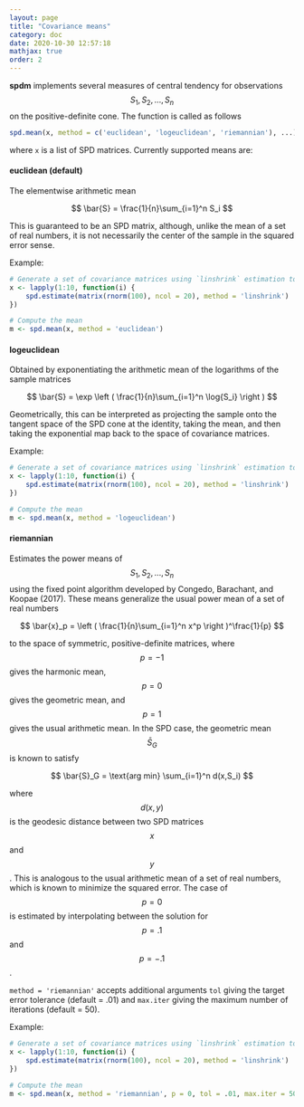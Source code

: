 ```yaml
---
layout: page
title: "Covariance means"
category: doc
date: 2020-10-30 12:57:18
mathjax: true
order: 2
---
```


**spdm** implements several measures of central tendency for observations $$S_1,S_2, ..., S_n$$ on the positive-definite cone. The function is called as follows

```r
spd.mean(x, method = c('euclidean', 'logeuclidean', 'riemannian'), ...)
```
where `x` is a list of SPD matrices. Currently supported means are:

<h4>euclidean (default)</h4>

The elementwise arithmetic mean

$$
    \bar{S} = \frac{1}{n}\sum_{i=1}^n S_i
$$

This is guaranteed to be an SPD matrix, although, unlike the mean of a set of real numbers, it is not necessarily the center of the sample in the squared error sense.

Example:

```r
# Generate a set of covariance matrices using `linshrink` estimation to ensure positive-definiteness
x <- lapply(1:10, function(i) {
    spd.estimate(matrix(rnorm(100), ncol = 20), method = 'linshrink')
}) 

# Compute the mean
m <- spd.mean(x, method = 'euclidean')
```

<h4>logeuclidean</h4>

Obtained by exponentiating the arithmetic mean of the logarithms of the sample matrices

$$
    \bar{S} = \exp \left ( \frac{1}{n}\sum_{i=1}^n \log{S_i} \right )
$$

Geometrically, this can be interpreted as projecting the sample onto the tangent space of the SPD cone at the identity, taking the mean, and then taking the exponential map back to the space of covariance matrices.

Example:

```r
# Generate a set of covariance matrices using `linshrink` estimation to ensure positive-definiteness
x <- lapply(1:10, function(i) {
    spd.estimate(matrix(rnorm(100), ncol = 20), method = 'linshrink')
}) 

# Compute the mean
m <- spd.mean(x, method = 'logeuclidean')
```

<h4>riemannian</h4>

Estimates the power means of $$S_1,S_2, ..., S_n$$ using the fixed point algorithm developed by Congedo, Barachant, and Koopae (2017). These means generalize the usual power mean of a set of real numbers

$$
    \bar{x}_p = \left ( \frac{1}{n}\sum_{i=1}^n x^p \right )^\frac{1}{p}
$$

to the space of symmetric, positive-definite matrices, where $$p=-1$$ gives the harmonic mean, $$p=0$$ gives the geometric mean, and $$p=1$$ gives the usual arithmetic mean. In the SPD case, the geometric mean $$\bar{S}_{G}$$ is known to satisfy 

$$
    \bar{S}_G = \text{arg min} \sum_{i=1}^n d(x,S_i) 
$$

where $$d(x,y)$$ is the geodesic distance between two SPD matrices $$x$$ and $$y$$. This is analogous to the usual arithmetic mean of a set of real numbers, which is known to minimize the squared error. The case of $$p=0$$ is estimated by interpolating between the solution for $$p = .1$$ and $$p = -.1$$.

`method = 'riemannian'` accepts additional arguments `tol` giving the target error tolerance (default = .01) and `max.iter` giving the maximum number of iterations (default = 50).

Example:

```r
# Generate a set of covariance matrices using `linshrink` estimation to ensure positive-definiteness
x <- lapply(1:10, function(i) {
    spd.estimate(matrix(rnorm(100), ncol = 20), method = 'linshrink')
}) 

# Compute the mean
m <- spd.mean(x, method = 'riemannian', p = 0, tol = .01, max.iter = 50)
```
